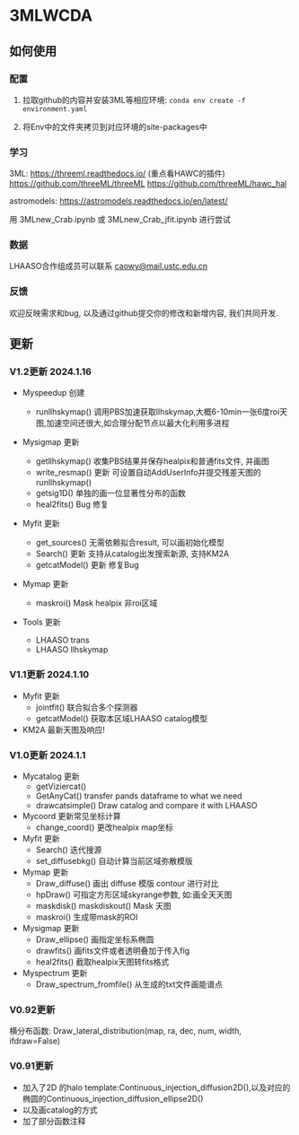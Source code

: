 # 3MLWCDA


## 如何使用
### 配置
1. 拉取github的内容并安装3ML等相应环境:
`conda env create -f environment.yaml`

2. 将Env中的文件夹拷贝到对应环境的site-packages中

### 学习
3ML: https://threeml.readthedocs.io/ (重点看HAWC的插件)   https://github.com/threeML/threeML   https://github.com/threeML/hawc_hal

astromodels: https://astromodels.readthedocs.io/en/latest/

用 3MLnew_Crab.ipynb 或 3MLnew_Crab_jfit.ipynb 进行尝试

### 数据
 LHAASO合作组成员可以联系 caowy@mail.ustc.edu.cn

### 反馈
欢迎反映需求和bug, 以及通过github提交你的修改和新增内容, 我们共同开发.

## 更新
### V1.2更新 2024.1.16
* Myspeedup 创建
  * runllhskymap() 调用PBS加速获取llhskymap,大概6-10min一张6度roi天图,加速空间还很大,如合理分配节点以最大化利用多进程
* Mysigmap 更新
  * getllhskymap() 收集PBS结果并保存healpix和普通fits文件, 并画图
  * write_resmap() 更新 可设置自动AddUserInfo并提交残差天图的runllhskymap()
  * getsig1D()     单独的画一位显著性分布的函数
  * heal2fits()    Bug 修复
* Myfit 更新
  * get_sources()  无需依赖拟合result, 可以画初始化模型
  * Search()       更新 支持从catalog出发搜索新源, 支持KM2A
  * getcatModel()  更新 修复Bug
* Mymap 更新
  * maskroi()      Mask healpix 非roi区域

* Tools 更新
  * LHAASO trans
  * LHAASO llhskymap

### V1.1更新 2024.1.10
* Myfit 更新
  * jointfit() 联合拟合多个探测器
  * getcatModel() 获取本区域LHAASO catalog模型
* KM2A 最新天图及响应!

### V1.0更新 2024.1.1
* Mycatalog 更新
  * getViziercat()
  * GetAnyCat() transfer pands dataframe to what we need
  * drawcatsimple() Draw catalog and compare it with LHAASO
* Mycoord 更新常见坐标计算
  * change_coord() 更改healpix map坐标
* Myfit 更新
  * Search() 迭代搜源
  * set_diffusebkg() 自动计算当前区域弥散模版
* Mymap 更新
  * Draw_diffuse() 画出 diffuse 模版 contour 进行对比
  * hpDraw() 可指定方形区域skyrange参数, 如:画全天天图
  * maskdisk() maskdiskout() Mask 天图
  * maskroi() 生成带mask的ROI
* Mysigmap 更新
  * Draw_ellipse() 画指定坐标系椭圆
  * drawfits() 画fits文件或者透明叠加于传入fig
  * heal2fits() 截取healpix天图转fits格式
* Myspectrum 更新
  * Draw_spectrum_fromfile() 从生成的txt文件画能谱点


### V0.92更新
  横分布函数: Draw_lateral_distribution(map, ra, dec, num, width, ifdraw=False)

### V0.91更新
* 加入了2D 的halo template:Continuous_injection_diffusion2D(),以及对应的椭圆的Continuous_injection_diffusion_ellipse2D()
* 以及画catalog的方式
* 加了部分函数注释